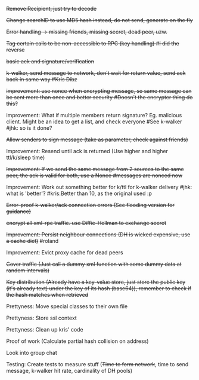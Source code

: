 ~~Remove Recipient, just try to decode~~

~~Change searchID to use MD5 hash instead, do not send, generate on the fly~~

~~Error handling -> missing friends, missing secret, dead peer, uzw.~~

~~Tag certain calls to be non-accessible to RPC (key handling)  #I did the reverse~~ 

~~basic ack and signature/verification~~

~~k-walker, send message to network, don't wait for return value, send ack back in same way #Kris Dibz~~

~~improvement: use nonce when encrypting message, so same message can be sent more than once and better security #Doesn't the encrypter thing do this?~~

improvement: What if multiple members return signature? Eg. malicious client. Might be an idea to get a list, and check everyone #See k-walker #jhk: so is it done?

~~Allow senders to sign message (take as parameter, check against friends)~~

Improvement: Resend until ack is returned (Use higher and higher ttl/k/sleep time)

~~Improvement: If we send the same message from 2 sources to the same peer, the ack is valid for both, use a Nonce #messages are nonced now~~

Improvement: Work out something better for k/ttl for k-walker delivery #jhk: what is 'better'? #kris:Better than 10, as the original used :p

~~Error-proof k-walker/ack connection errors (See flooding version for guidance)~~

~~encrypt all xml-rpc traffic. use Diffie-Hellman to exchange secret~~

~~Improvement: Persist neighbour connections (DH is wicked expensive, use a cache dict)~~ #roland 

Improvement: Evict proxy cache for dead peers

~~Cover traffic (Just call a dummy xml function with some dummy data at random intervals)~~

~~Key distribution (Already have a key-value store, just store the public key (it's already text) under the key of its hash (base64)), remember to check if the hash matches when retrieved~~

Prettyness: Move special classes to their own file

Prettyness: Store ssl context

Prettyness: Clean up kris' code


Proof of work (Calculate partial hash collision on address)

Look into group chat

Testing: Create tests to measure stuff (~~Time to form network~~, time to send message, k-walker hit rate, cardinality of DH pools)
